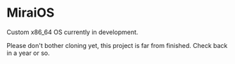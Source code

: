 # MiraiOS
Custom x86_64 OS currently in development.

Please don't bother cloning yet, this project is far from finished.
Check back in a year or so.

